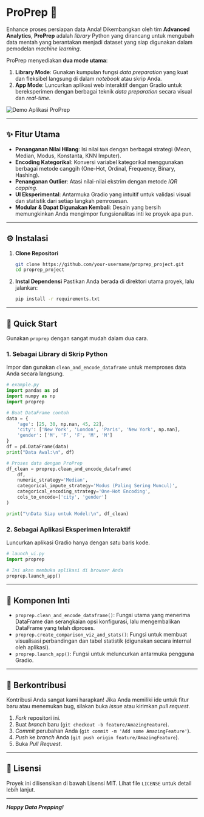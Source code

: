 # ProPrep 🚀

Enhance proses persiapan data Anda\! Dikembangkan oleh tim **Advanced Analytics**, **ProPrep** adalah *library* Python yang dirancang untuk mengubah data mentah yang berantakan menjadi dataset yang siap digunakan dalam pemodelan *machine learning*.

ProPrep menyediakan **dua mode utama**:

1.  **Library Mode**: Gunakan kumpulan fungsi *data preparation* yang kuat dan fleksibel langsung di dalam *notebook* atau skrip Anda.
2.  **App Mode**: Luncurkan aplikasi web interaktif dengan Gradio untuk bereksperimen dengan berbagai teknik *data preparation* secara visual dan *real-time*.

![Demo Aplikasi ProPrep](https://github.com/Achyar-CN/AA_Prep/blob/34349a6d75ba2c473907fb324e4c6246018c156c/Sample.gif)

-----

## ✨ Fitur Utama

  * **Penanganan Nilai Hilang**: Isi nilai `NaN` dengan berbagai strategi (Mean, Median, Modus, Konstanta, KNN Imputer).
  * **Encoding Kategorikal**: Konversi variabel kategorikal menggunakan berbagai metode canggih (One-Hot, Ordinal, Frequency, Binary, Hashing).
  * **Penanganan Outlier**: Atasi nilai-nilai ekstrim dengan metode *IQR capping*.
  * **UI Eksperimental**: Antarmuka Gradio yang intuitif untuk validasi visual dan statistik dari setiap langkah pemrosesan.
  * **Modular & Dapat Digunakan Kembali**: Desain yang bersih memungkinkan Anda mengimpor fungsionalitas inti ke proyek apa pun.

-----

## ⚙️ Instalasi

1.  **Clone Repositori**

    ```bash
    git clone https://github.com/your-username/proprep_project.git
    cd proprep_project
    ```

2.  **Instal Dependensi**
    Pastikan Anda berada di direktori utama proyek, lalu jalankan:

    ```bash
    pip install -r requirements.txt
    ```

-----

## 🚀 Quick Start

Gunakan `proprep` dengan sangat mudah dalam dua cara.

### 1\. Sebagai Library di Skrip Python

Impor dan gunakan `clean_and_encode_dataframe` untuk memproses data Anda secara langsung.

```python
# example.py
import pandas as pd
import numpy as np
import proprep

# Buat DataFrame contoh
data = {
    'age': [25, 30, np.nan, 45, 22],
    'city': ['New York', 'London', 'Paris', 'New York', np.nan],
    'gender': ['M', 'F', 'F', 'M', 'M']
}
df = pd.DataFrame(data)
print("Data Awal:\n", df)

# Proses data dengan ProPrep
df_clean = proprep.clean_and_encode_dataframe(
    df,
    numeric_strategy='Median',
    categorical_impute_strategy='Modus (Paling Sering Muncul)',
    categorical_encoding_strategy='One-Hot Encoding',
    cols_to_encode=['city', 'gender']
)

print("\nData Siap untuk Model:\n", df_clean)
```

### 2\. Sebagai Aplikasi Eksperimen Interaktif

Luncurkan aplikasi Gradio hanya dengan satu baris kode.

```python
# launch_ui.py
import proprep

# Ini akan membuka aplikasi di browser Anda
proprep.launch_app()
```

-----

## 🔧 Komponen Inti

  * `proprep.clean_and_encode_dataframe()`: Fungsi utama yang menerima DataFrame dan serangkaian opsi konfigurasi, lalu mengembalikan DataFrame yang telah diproses.
  * `proprep.create_comparison_viz_and_stats()`: Fungsi untuk membuat visualisasi perbandingan dan tabel statistik (digunakan secara internal oleh aplikasi).
  * `proprep.launch_app()`: Fungsi untuk meluncurkan antarmuka pengguna Gradio.

-----

## 🤝 Berkontribusi

Kontribusi Anda sangat kami harapkan\! Jika Anda memiliki ide untuk fitur baru atau menemukan bug, silakan buka *issue* atau kirimkan *pull request*.

1.  *Fork* repositori ini.
2.  Buat *branch* baru (`git checkout -b feature/AmazingFeature`).
3.  *Commit* perubahan Anda (`git commit -m 'Add some AmazingFeature'`).
4.  *Push* ke *branch* Anda (`git push origin feature/AmazingFeature`).
5.  Buka *Pull Request*.

-----

## 📜 Lisensi

Proyek ini dilisensikan di bawah Lisensi MIT. Lihat file `LICENSE` untuk detail lebih lanjut.

-----

***Happy Data Prepping\!***
